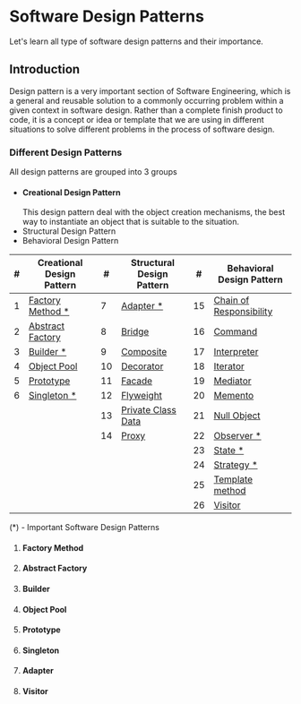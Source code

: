 # Software Design Patterns
Let's learn all type of software design patterns and their importance.

## Introduction
Design pattern is a very important section of Software Engineering, which is a general and reusable solution to a commonly occurring problem within a given context in software design. Rather than a complete finish product to code, it is a concept or idea or template that we are using in different situations to solve different problems in the process of software design.

### Different Design Patterns
All design patterns are grouped into 3 groups
* #### Creational Design Pattern
    This design pattern deal with the object creation mechanisms, the best way to instantiate an object that is suitable to the situation. 
* Structural Design Pattern
* Behavioral Design Pattern

| # | Creational Design Pattern | # | Structural Design Pattern | # | Behavioral Design Pattern |
| - | ------------------------- | - | ------------------------- | - | ------------------------- |
| 1 | [Factory Method * ](#factory-method) | 7 | [Adapter * ](#adapter) | 15 | [Chain of Responsibility](#chain-of-responsibility) |
| 2 | [Abstract Factory](#abstract-factory) | 8 | [Bridge](#bridge) | 16 | [Command](#command) |
| 3 | [Builder * ](#builder) | 9 | [Composite](#composite) | 17 | [Interpreter](#interpreter) |
| 4 | [Object Pool](#object-pool) | 10 | [Decorator](#decorator) | 18 | [Iterator](#iterator) |
| 5 | [Prototype](#prototype) | 11 | [Facade](#facade) | 19 | [Mediator](#mediator) |
| 6 | [Singleton * ](#singleton) | 12 | [Flyweight](#flyweight) | 20 | [Memento](#memento) |
|  |  | 13 | [Private Class Data](#private-class-data) | 21 | [Null Object](#null-object) |
|  |  | 14 | [Proxy](#proxy) | 22 | [Observer * ](#observer) |
|  |  |  |  |23 | [State * ](#state) |
|  |  |  |  |24 | [Strategy * ](#strategy) |
|  |  | | | 25 | [Template method](#tempate-method) |
|  |  | | | 26 | [Visitor](#visitor) |

(*) - Important Software Design Patterns


1. #### Factory Method



2. #### Abstract Factory



3. #### Builder



4. #### Object Pool



5. #### Prototype



6. #### Singleton


7. #### Adapter

















26. #### Visitor
